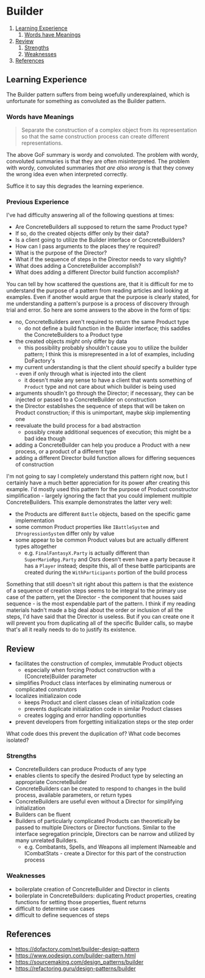 ﻿# Builder

1. [Learning Experience](#learning-experience)
   1. [Words have Meanings](#words-have-meanings)
1. [Review](#review)
   1. [Strengths](#strengths)
   1. [Weaknesses](#weaknesses)
1. [References](#references)

## Learning Experience

The Builder pattern suffers from being woefully underexplained, which is unfortunate for something as convoluted as the Builder pattern.

### Words have Meanings

> Separate the construction of a complex object from its representation so that the same construction process can create different representations.

The above GoF summary is wordy and convoluted.
The problem with wordy, convoluted summaries is that they are often misinterpreted.
The problem with wordy, convoluted summaries *that are also wrong* is that they convey the wrong idea even when interpreted correctly.

Suffice it to say this degrades the learning experience.

### Previous Experience

I've had difficulty answering all of the following questions at times:

* Are ConcreteBuilders all supposed to return the same Product type?
* If so, do the created objects differ only by their data?
* Is a client going to utilize the Builder interface or ConcreteBuilders?
* How can I pass arguments to the places they're required?
* What is the purpose of the Director?
* What if the sequence of steps in the Director needs to vary slightly?
* What does adding a ConcreteBuilder accomplish?
* What does adding a different Director build function accomplish?

You can tell by how scattered the questions are, that it is difficult for me to understand the purpose of a pattern from reading articles and looking at examples.
Even if another would argue that the purpose is clearly stated, for me understanding a pattern's purpose is a process of discovery through trial and error.
So here are some answers to the above in the form of tips:

* no, ConcreteBuilders aren't required to return the same Product type
    * do not define a build function in the Builder interface; this saddles the ConcreteBuilders to a Product type
* the created objects *might* only differ by data
    * this possibility probably shouldn't cause you to utilize the builder pattern; I think this is misrepresented in a lot of examples, including DoFactory's
* my current understanding is that the client *should* specify a builder type - even if only through what is injected into the client
    * it doesn't make any sense to have a client that wants something of `Product` type and not care about which builder is being used
* arguments shoudln't go through the Director; if necessary, they can be injected or passed to a ConcreteBuilder on construction
* the Director establishes the sequence of steps that will be taken on Product construction; if this is unimportant, maybe skip implementing one
* reevaluate the build process for a bad abstraction
    * possibly create additional sequences of execution; this might be a bad idea though
* adding a ConcreteBuilder can help you produce a Product with a new process, or a product of a different type
* adding a different Director build function allows for differing sequences of construction

I'm not going to say I completely understand this pattern right now, but I certainly have a much better appreciation for its power after creating this example.
I'd mostly used this pattern for the purpose of Product constructor simplification - largely ignoring the fact that you could implement multiple ConcreteBuilders.
This example demonstrates the latter very well:

* the Products are different `Battle` objects, based on the specific game implementation
* some common Product properties like `IBattleSystem` and `IProgressionSystem` differ only by value
* some appear to be common Product values but are actually different types altogether
    * e.g. `FinalFantasyX.Party` is actually different than `SuperMarioRpg.Party` and Osrs doesn't even have a party because it has a `Player` instead; despite this, all of these battle participants are created during the `WithParticipants` portion of the build process

Something that still doesn't sit right about this pattern is that the existence of a sequence of creation steps seems to be integral to the primary use case of the pattern, yet the Director - the component that houses said sequence - is the most expendable part of the pattern.
I think if my reading materials hadn't made a big deal about the order or inclusion of all the steps, I'd have said that the Director is useless.
But if you can create one it will prevent you from duplicating all of the specific Builder calls, so maybe that's all it really needs to do to justify its existence.

## Review

* facilitates the construction of complex, immutable Product objects
    * especially when forcing Product construction with a (Concrete)Builder parameter
* simplifies Product class interfaces by eliminating numerous or complicated construtors
* localizes initializaion code
    * keeps Product and client classes clean of initialization code
    * prevents duplicate initialization code in similar Product classes
    * creates logging and error handling opportunities
* prevent developers from forgetting initialization steps or the step order

What code does this prevent the duplication of?
What code becomes isolated?

### Strengths

* ConcreteBuilders can produce Products of any type
* enables clients to specify the desired Product type by selecting an appropriate ConcreteBuilder
* ConcreteBuilders can be created to respond to changes in the build process, available parameters, or return types
* ConcreteBuilders are useful even without a Director for simplifying initialization
* Builders can be fluent
* Builders of particularly complicated Products can theoretically be passed to multiple Directors or Director functions. Similar to the interface segregation principle, Directors can be narrow and utilized by many unrelated Builders.
    * e.g. Combatants, Spells, and Weapons all implement INameable and ICombatStats - create a Director for this part of the construction process

### Weaknesses

* boilerplate creation of ConcreteBuilder and Director in clients
* boilerplate in ConcreteBuilders: duplicating Product properties, creating functions for setting those properties, fluent returns
* difficult to determine use cases
* difficult to define sequences of steps

## References

* https://dofactory.com/net/builder-design-pattern
* https://www.oodesign.com/builder-pattern.html
* https://sourcemaking.com/design_patterns/builder
* https://refactoring.guru/design-patterns/builder
